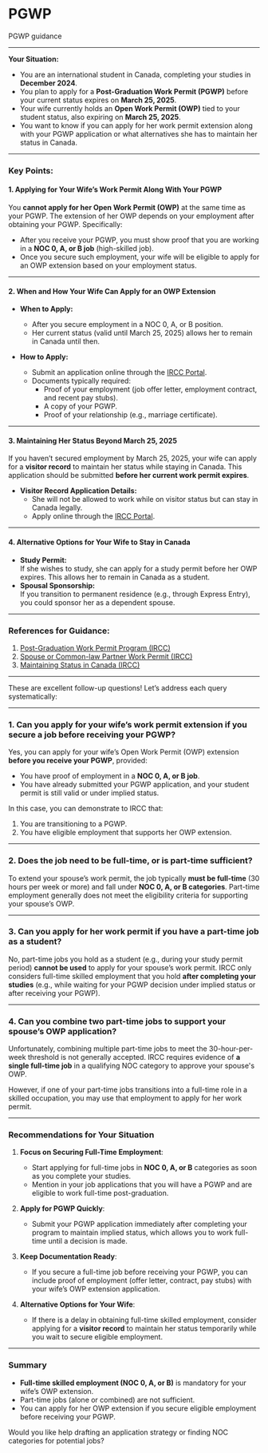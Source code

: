 # PGWP
PGWP guidance

---

**Your Situation:**  
- You are an international student in Canada, completing your studies in **December 2024**.  
- You plan to apply for a **Post-Graduation Work Permit (PGWP)** before your current status expires on **March 25, 2025**.  
- Your wife currently holds an **Open Work Permit (OWP)** tied to your student status, also expiring on **March 25, 2025**.  
- You want to know if you can apply for her work permit extension along with your PGWP application or what alternatives she has to maintain her status in Canada.

---

### **Key Points:**

#### 1. **Applying for Your Wife’s Work Permit Along With Your PGWP**  
You **cannot apply for her Open Work Permit (OWP)** at the same time as your PGWP. The extension of her OWP depends on your employment after obtaining your PGWP. Specifically:
   - After you receive your PGWP, you must show proof that you are working in a **NOC 0, A, or B job** (high-skilled job).  
   - Once you secure such employment, your wife will be eligible to apply for an OWP extension based on your employment status.

---

#### 2. **When and How Your Wife Can Apply for an OWP Extension**  
- **When to Apply:**  
   - After you secure employment in a NOC 0, A, or B position.
   - Her current status (valid until March 25, 2025) allows her to remain in Canada until then.  

- **How to Apply:**  
   - Submit an application online through the [IRCC Portal](https://www.canada.ca/en/immigration-refugees-citizenship/services/work-canada.html).  
   - Documents typically required:
     - Proof of your employment (job offer letter, employment contract, and recent pay stubs).  
     - A copy of your PGWP.  
     - Proof of your relationship (e.g., marriage certificate).  

---

#### 3. **Maintaining Her Status Beyond March 25, 2025**  
If you haven’t secured employment by March 25, 2025, your wife can apply for a **visitor record** to maintain her status while staying in Canada. This application should be submitted **before her current work permit expires**.  

- **Visitor Record Application Details:**  
   - She will not be allowed to work while on visitor status but can stay in Canada legally.  
   - Apply online through the [IRCC Portal](https://www.canada.ca/en/immigration-refugees-citizenship/services/visit-canada/extend-stay.html).  

---

#### 4. **Alternative Options for Your Wife to Stay in Canada**
   - **Study Permit:**  
     If she wishes to study, she can apply for a study permit before her OWP expires. This allows her to remain in Canada as a student.  
   - **Spousal Sponsorship:**  
     If you transition to permanent residence (e.g., through Express Entry), you could sponsor her as a dependent spouse.

---

### **References for Guidance:**
1. [Post-Graduation Work Permit Program (IRCC)](https://www.canada.ca/en/immigration-refugees-citizenship/services/study-canada/work/after-graduation.html)  
2. [Spouse or Common-law Partner Work Permit (IRCC)](https://www.canada.ca/en/immigration-refugees-citizenship/services/work-canada/permit-spouse.html)  
3. [Maintaining Status in Canada (IRCC)](https://www.canada.ca/en/immigration-refugees-citizenship/services/study-canada/extend-study-permit/maintain-status.html)

---

These are excellent follow-up questions! Let’s address each query systematically:

---

### **1. Can you apply for your wife’s work permit extension if you secure a job before receiving your PGWP?**  

Yes, you can apply for your wife’s Open Work Permit (OWP) extension **before you receive your PGWP**, provided:  
- You have proof of employment in a **NOC 0, A, or B job**.  
- You have already submitted your PGWP application, and your student permit is still valid or under implied status.  

In this case, you can demonstrate to IRCC that:  
1. You are transitioning to a PGWP.  
2. You have eligible employment that supports her OWP extension.

---

### **2. Does the job need to be full-time, or is part-time sufficient?**  

To extend your spouse’s work permit, the job typically **must be full-time** (30 hours per week or more) and fall under **NOC 0, A, or B categories**. Part-time employment generally does not meet the eligibility criteria for supporting your spouse’s OWP.  

---

### **3. Can you apply for her work permit if you have a part-time job as a student?**  

No, part-time jobs you hold as a student (e.g., during your study permit period) **cannot be used** to apply for your spouse’s work permit. IRCC only considers full-time skilled employment that you hold **after completing your studies** (e.g., while waiting for your PGWP decision under implied status or after receiving your PGWP).

---

### **4. Can you combine two part-time jobs to support your spouse’s OWP application?**  

Unfortunately, combining multiple part-time jobs to meet the 30-hour-per-week threshold is not generally accepted. IRCC requires evidence of **a single full-time job** in a qualifying NOC category to approve your spouse's OWP.  

However, if one of your part-time jobs transitions into a full-time role in a skilled occupation, you may use that employment to apply for her work permit.  

---

### **Recommendations for Your Situation**  
1. **Focus on Securing Full-Time Employment**:
   - Start applying for full-time jobs in **NOC 0, A, or B** categories as soon as you complete your studies.
   - Mention in your job applications that you will have a PGWP and are eligible to work full-time post-graduation.

2. **Apply for PGWP Quickly**:
   - Submit your PGWP application immediately after completing your program to maintain implied status, which allows you to work full-time until a decision is made.  

3. **Keep Documentation Ready**:
   - If you secure a full-time job before receiving your PGWP, you can include proof of employment (offer letter, contract, pay stubs) with your wife’s OWP extension application.  

4. **Alternative Options for Your Wife**:
   - If there is a delay in obtaining full-time skilled employment, consider applying for a **visitor record** to maintain her status temporarily while you wait to secure eligible employment.  

---

### **Summary**  
- **Full-time skilled employment (NOC 0, A, or B)** is mandatory for your wife’s OWP extension.  
- Part-time jobs (alone or combined) are not sufficient.  
- You can apply for her OWP extension if you secure eligible employment before receiving your PGWP.  

Would you like help drafting an application strategy or finding NOC categories for potential jobs?
